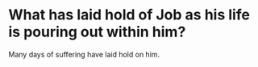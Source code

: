 # What has laid hold of Job as his life is pouring out within him?

Many days of suffering have laid hold on him.
